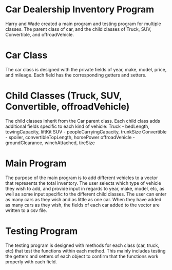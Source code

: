 # Car Dealership Inventory Program
Harry and Wade created a main program and testing program for multiple classes. The parent class of car, and the child classes of Truck, SUV, Convertible, and offroadVehicle.
# Car Class
The car class is designed with the private fields of year, make, model, price, and mileage. Each field has the corresponding getters and setters.
# Child Classes (Truck, SUV, Convertible, offroadVehicle)
The child classes inherit from the Car parent class. Each child class adds additional fields specific to each kind of vehicle:
Truck - bedLength, towingCapacity, liftKit
SUV - peopleCarryingCapacity, trunkSize
Convertible - spoiler, convertibleTopLength, horsePower
offroadVehicle - groundClearance, winchAttached, tireSize
# Main Program
The purpose of the main program is to add different vehicles to a vector that represents the total inventory. The user selects which type of vehicle they wish to add, and provide input in regards to year, make, model, etc, as well as some input specific to the different child classes. The user can enter as many cars as they wish and as little as one car. When they have added as many cars as they wish, the fields of each car added to the vector are written to a csv file.
# Testing Program
The testing program is designed with methods for each class (car, truck, etc) that test the functions within each method. This mainly includes testing the getters and setters of each object to confirm that the functions work properly with each field.
